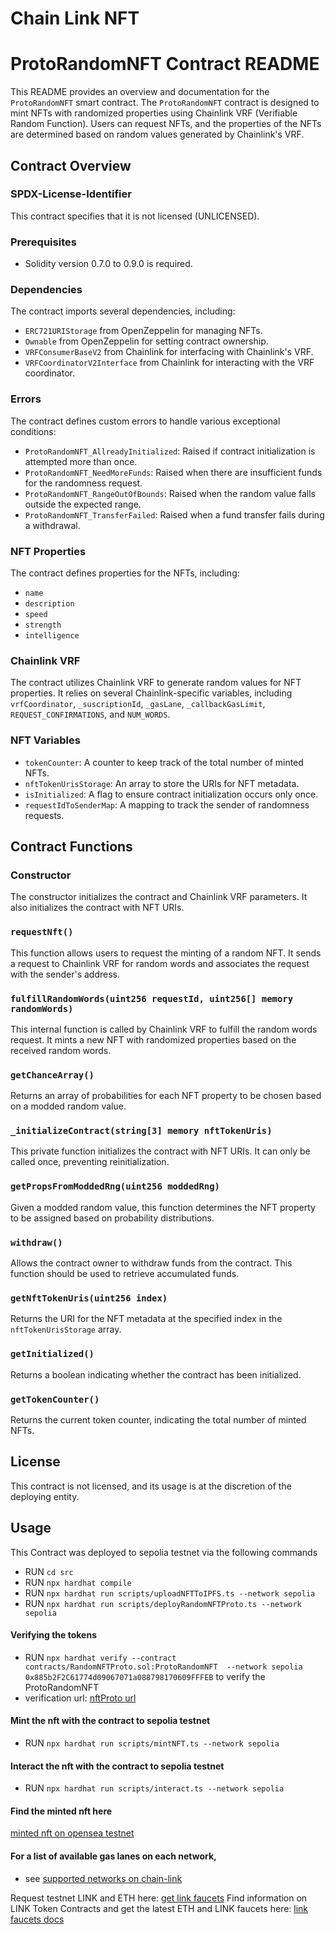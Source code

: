 # Chain Link NFT

# ProtoRandomNFT Contract README

This README provides an overview and documentation for the `ProtoRandomNFT` smart contract. The `ProtoRandomNFT` contract is designed to mint NFTs with randomized properties using Chainlink VRF (Verifiable Random Function). Users can request NFTs, and the properties of the NFTs are determined based on random values generated by Chainlink's VRF.

## Contract Overview

### SPDX-License-Identifier
This contract specifies that it is not licensed (UNLICENSED).

### Prerequisites
- Solidity version 0.7.0 to 0.9.0 is required.

### Dependencies
The contract imports several dependencies, including:
- `ERC721URIStorage` from OpenZeppelin for managing NFTs.
- `Ownable` from OpenZeppelin for setting contract ownership.
- `VRFConsumerBaseV2` from Chainlink for interfacing with Chainlink's VRF.
- `VRFCoordinatorV2Interface` from Chainlink for interacting with the VRF coordinator.

### Errors
The contract defines custom errors to handle various exceptional conditions:
- `ProtoRandomNFT_AllreadyInitialized`: Raised if contract initialization is attempted more than once.
- `ProtoRandomNFT_NeedMoreFunds`: Raised when there are insufficient funds for the randomness request.
- `ProtoRandomNFT_RangeOutOfBounds`: Raised when the random value falls outside the expected range.
- `ProtoRandomNFT_TransferFailed`: Raised when a fund transfer fails during a withdrawal.

### NFT Properties
The contract defines properties for the NFTs, including:
- `name`
- `description`
- `speed`
- `strength`
- `intelligence`

### Chainlink VRF
The contract utilizes Chainlink VRF to generate random values for NFT properties. It relies on several Chainlink-specific variables, including `vrfCoordinator`, `_suscriptionId`, `_gasLane`, `_callbackGasLimit`, `REQUEST_CONFIRMATIONS`, and `NUM_WORDS`.

### NFT Variables
- `tokenCounter`: A counter to keep track of the total number of minted NFTs.
- `nftTokenUrisStorage`: An array to store the URIs for NFT metadata.
- `isInitialized`: A flag to ensure contract initialization occurs only once.
- `requestIdToSenderMap`: A mapping to track the sender of randomness requests.

## Contract Functions

### Constructor
The constructor initializes the contract and Chainlink VRF parameters. It also initializes the contract with NFT URIs.

### `requestNft()`
This function allows users to request the minting of a random NFT. It sends a request to Chainlink VRF for random words and associates the request with the sender's address.

### `fulfillRandomWords(uint256 requestId, uint256[] memory randomWords)`
This internal function is called by Chainlink VRF to fulfill the random words request. It mints a new NFT with randomized properties based on the received random words.

### `getChanceArray()`
Returns an array of probabilities for each NFT property to be chosen based on a modded random value.

### `_initializeContract(string[3] memory nftTokenUris)`
This private function initializes the contract with NFT URIs. It can only be called once, preventing reinitialization.

### `getPropsFromModdedRng(uint256 moddedRng)`

Given a modded random value, this function determines the NFT property to be assigned based on probability distributions.

### `withdraw()`
Allows the contract owner to withdraw funds from the contract. This function should be used to retrieve accumulated funds.

### `getNftTokenUris(uint256 index)`
Returns the URI for the NFT metadata at the specified index in the `nftTokenUrisStorage` array.

### `getInitialized()`
Returns a boolean indicating whether the contract has been initialized.

### `getTokenCounter()`
Returns the current token counter, indicating the total number of minted NFTs.



## License
This contract is not licensed, and its usage is at the discretion of the deploying entity.

## Usage
This Contract was deployed to sepolia testnet via the following commands

- RUN `cd src`
- RUN `npx hardhat compile`
- RUN `npx hardhat run scripts/uploadNFTToIPFS.ts --network sepolia`
- RUN `npx hardhat run scripts/deployRandomNFTProto.ts --network sepolia`

#### Verifying the tokens
- RUN `npx hardhat verify --contract contracts/RandomNFTProto.sol:ProtoRandomNFT  --network sepolia 0x885b2F2C61774d09067071a088798170609FFFEB` to verify the ProtoRandomNFT
- verification url: [nftProto url]()


#### Mint the nft with the contract to sepolia testnet
- RUN `npx hardhat run scripts/mintNFT.ts --network sepolia`

#### Interact the nft with the contract to sepolia testnet
- RUN `npx hardhat run scripts/interact.ts --network sepolia`

#### Find the minted nft here
[minted nft on opensea testnet]()

#### For a list of available gas lanes on each network,
- see [supported networks on chain-link](https://docs.chain.link/docs/vrf/v2/subscription/supported-networks/#configurations)

Request testnet LINK and ETH here: [get link faucets](https://faucets.chain.link/)
Find information on LINK Token Contracts and get the latest ETH and LINK faucets here: [link faucets docs](https://docs.chain.link/docs/link-token-contracts/)
